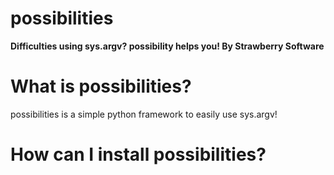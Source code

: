 # possibilities 
**Difficulties using sys.argv? possibility helps you! By Strawberry Software**

# What is possibilities?
possibilities is a simple python framework to easily use sys.argv!

# How can I install possibilities?
